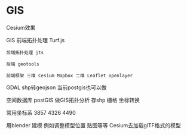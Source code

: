 # GIS

Cesium效果

GIS 前端拓扑处理 Turf.js

    后端拓扑处理 jts
    
    后端 geotools
    
    前端框架 三维 Cesium Mapbox 二维 Leaflet openlayer

GDAL shp转geojson 当前postgis也可以做

空间数据库 postGIS  做GIS拓扑分析 存shp 栅格 坐标转换

常用坐标系 3857 4326 4490

用blender 建模  例如调整模型位置 贴图等等   Cesium去加载glTF格式的模型
